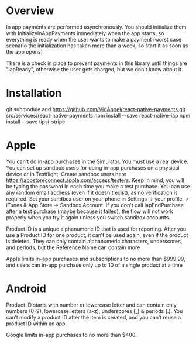 # Overview
In app payments are performed asynchronously.
You should initialize them with InitializeInAppPayments immediately when the app starts,
so everything is ready when the user wants to make a payment
(worst case scenario the initialization has taken more than a week, so start it as soon as the app opens)

There is a check in place to prevent payments in this library until things are "iapReady",
otherwise the user gets charged, but we don't know about it.

# Installation
git submodule add https://github.com/VidAngel/react-native-payments.git src/services/react-native-payments
npm install --save react-native-iap
npm install --save tipsi-stripe

# Apple
You can't do in-app purchases in the Simulator. You must use a real device. You can set up sandbox users for doing in-app purchases on a physical device or in Testflight. Create sandbox users here https://appstoreconnect.apple.com/access/testers. Keep in mind, you will be typing the password in each time you make a test purchase. You can use any random email address (even if it doesn't exist), as no verification is required. Set your sandbox user on your phone in Settings -> your profile -> iTunes & App Store -> Sandbox Account. If you don't call iapEndPurchase after a test purchase (maybe because it failed), the flow will not work properly when you try it again unless you switch sandbox accounts.

Product ID is a unique alphanumeric ID that is used for reporting. After you use a Product ID for one product, it can’t be used again, even if the product is deleted. They can only contain alphanumeric characters, underscores, and periods, but the Reference Name can contain more 

Apple limits in-app purchases and subscriptions to no more than $999.99, and users can in-app purchase only up to 10 of a single product at a time


# Android
Product ID starts with number or lowercase letter and can contain only numbers (0-9), lowercase letters (a-z), underscores (_) & periods (.).
You can’t modify a product ID after the item is created, and you can’t reuse a product ID within an app. 

Google limits in-app purchases to no more than $400.

